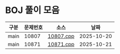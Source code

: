 # BOJ 풀이 모음
| 구분 | 문제번호 | 소스 | 날짜 |
|---|---|---|---|
| main | 10807 | [10807.cpp](src/main/10807.cpp) | 2025-10-20 |
| main | 10871 | [10871.cpp](src/main/10871.cpp) | 2025-10-21 |
